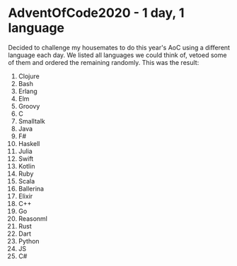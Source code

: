 # AdventOfCode2020 - 1 day, 1 language

Decided to challenge my housemates to do this year's AoC using a different language each day. We listed all languages we could think of, vetoed some of them and ordered the remaining randomly. This was the result:

1. Clojure
2. Bash
3. Erlang
4. Elm
5. Groovy
6. C
7. Smalltalk
8. Java
9. F#
10. Haskell
11. Julia
12. Swift
13. Kotlin
14. Ruby
15. Scala
16. Ballerina
17. Elixir
18. C++
19. Go
20. Reasonml
21. Rust
22. Dart
23. Python
24. JS
25. C#

